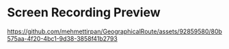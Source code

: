 # Screen Recording Preview

https://github.com/mehmettirpan/GeographicalRoute/assets/92859580/80b575aa-4f20-4bc1-9d38-3858f41b2793


